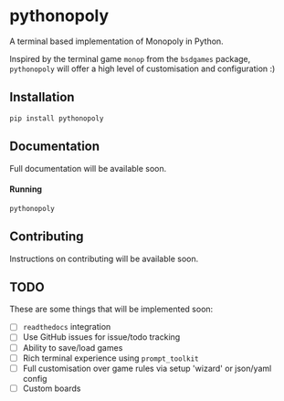 # pythonopoly
A terminal based implementation of Monopoly in Python.

Inspired by the terminal game `monop` from the `bsdgames` package, `pythonopoly` will offer a high level of customisation and configuration :)


## Installation
```
pip install pythonopoly
```


## Documentation
Full documentation will be available soon.

#### Running
```
pythonopoly
```


## Contributing
Instructions on contributing will be available soon.


## TODO
These are some things that will be implemented soon:
- [ ] `readthedocs` integration
- [ ] Use GitHub issues for issue/todo tracking
- [ ] Ability to save/load games
- [ ] Rich terminal experience using `prompt_toolkit`
- [ ] Full customisation over game rules via setup 'wizard' or json/yaml config
- [ ] Custom boards
